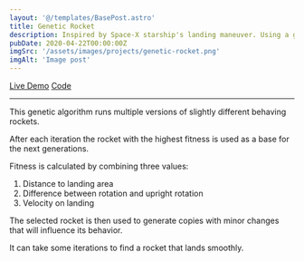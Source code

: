 ```yaml
---
layout: '@/templates/BasePost.astro'
title: Genetic Rocket
description: Inspired by Space-X starship's landing maneuver. Using a genetic algortihm this program simulates a rocket that learns to land after a few generations of training.
pubDate: 2020-04-22T00:00:00Z
imgSrc: '/assets/images/projects/genetic-rocket.png'
imgAlt: 'Image post'
---
```


<div class="flex flex-row justify-between">
    <a href="https://projects.daniel-pink.de/genetic-rocket" target="_blank">Live Demo</a>
    <a href="https://github.com/H4sh3/genetic-rocket" target="_blank">Code</a>
</div>

---

This genetic algorithm runs multiple versions of slightly different behaving rockets.

After each iteration the rocket with the highest fitness is used as a base for the next generations.

Fitness is calculated by combining three values:
1. Distance to landing area
2. Difference between rotation and upright rotation
3. Velocity on landing

The selected rocket is then used to generate copies with minor changes that will influence its behavior.

It can take some iterations to find a rocket that lands smoothly.